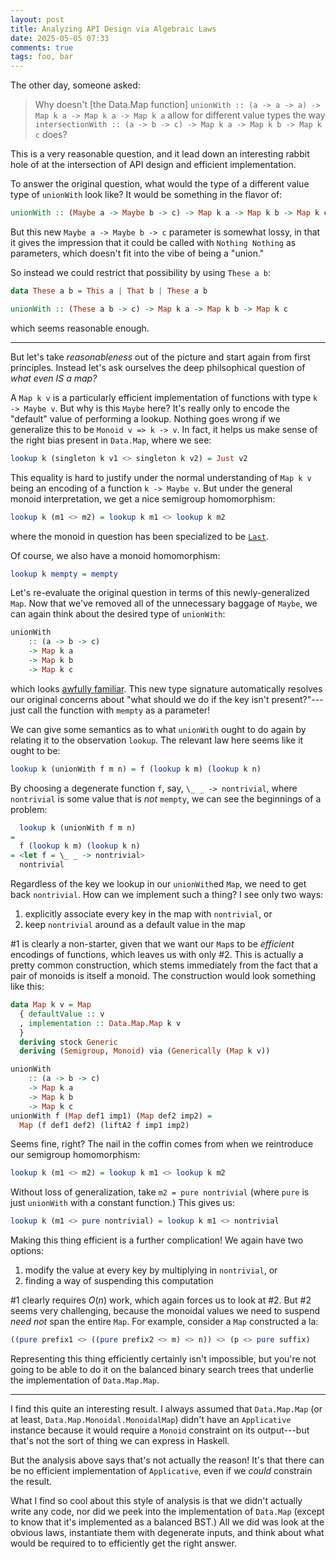 ```yaml
---
layout: post
title: Analyzing API Design via Algebraic Laws
date: 2025-05-05 07:33
comments: true
tags: foo, bar
---
```


The other day, someone asked:

> Why doesn't [the Data.Map function] `unionWith :: (a -> a -> a) -> Map k a ->
> Map k a -> Map k a` allow for different value types the way `intersectionWith
> :: (a -> b -> c) -> Map k a -> Map k b -> Map k c` does?

This is a very reasonable question, and it lead down an interesting rabbit hole
of at the intersection of API design and efficient implementation.

To answer the original question, what would the type of a different value type
of `unionWith` look like? It would be something in the flavor of:

```haskell
unionWith :: (Maybe a -> Maybe b -> c) -> Map k a -> Map k b -> Map k c
```

But this new `Maybe a -> Maybe b -> c` parameter is somewhat lossy, in that it
gives the impression that it could be called with `Nothing Nothing` as
parameters, which doesn't fit into the vibe of being a "union."

So instead we could restrict that possibility by using `These a b`:

```haskell
data These a b = This a | That b | These a b

unionWith :: (These a b -> c) -> Map k a -> Map k b -> Map k c
```

which seems reasonable enough.

---

But let's take *reasonableness* out of the picture and start again from first
principles. Instead let's ask ourselves the deep philsophical question of *what
even IS a map?*

A `Map k v` is a particularly efficient implementation of functions with type `k
-> Maybe v`. But why is this `Maybe` here? It's really only to encode the
"default" value of performing a lookup. Nothing goes wrong if we generalize this
to be `Monoid v => k -> v`. In fact, it helps us make sense of the right bias
present in `Data.Map`, where we see:

```haskell
lookup k (singleton k v1 <> singleton k v2) = Just v2
```

This equality is hard to justify under the normal understanding of `Map k v`
being an encoding of a function `k -> Maybe v`. But under the general monoid
interpretation, we get a nice semigroup homomorphism:

```haskell
lookup k (m1 <> m2) = lookup k m1 <> lookup k m2
```

where the monoid in question has been specialized to be
[`Last`](https://hackage.haskell.org/package/base-4.21.0.0/docs/Data-Monoid.html#t:Last).

Of course, we also have a monoid homomorphism:

```haskell
lookup k mempty = mempty
```

Let's re-evaluate the original question in terms of this newly-generalized
`Map`. Now that we've removed all of the unnecessary baggage of `Maybe`, we can
again think about the desired type of `unionWith`:

```haskell
unionWith
    :: (a -> b -> c)
    -> Map k a
    -> Map k b
    -> Map k c
```

which looks [awfully
familiar](https://hackage.haskell.org/package/base-4.21.0.0/docs/Prelude.html#v:liftA2).
This new type signature automatically resolves our original concerns about "what
should we do if the key isn't present?"---just call the function with `mempty`
as a parameter!

We can give some semantics as to what `unionWith` ought to do again by relating
it to the observation `lookup`. The relevant law here seems like it ought to be:

```haskell
lookup k (unionWith f m n) = f (lookup k m) (lookup k n)
```

By choosing a degenerate function `f`, say, `\_ _ -> nontrivial`, where
`nontrivial` is some value that is *not* `mempty`, we can see the beginnings of
a problem:

```haskell
  lookup k (unionWith f m n)
=
  f (lookup k m) (lookup k n)
= <let f = \_ _ -> nontrivial>
  nontrivial
```

Regardless of the key we lookup in our `unionWith`ed `Map`, we need to get back
`nontrivial`. How can we implement such a thing? I see only two ways:

1. explicitly associate every key in the map with `nontrivial`, or
2. keep `nontrivial` around as a default value in the map

#1 is clearly a non-starter, given that we want our `Map`s to be *efficient*
encodings of functions, which leaves us with only #2. This is actually a pretty
common construction, which stems immediately from the fact that a pair of
monoids is itself a monoid. The construction would look something like this:

```haskell
data Map k v = Map
  { defaultValue :: v
  , implementation :: Data.Map.Map k v
  }
  deriving stock Generic
  deriving (Semigroup, Monoid) via (Generically (Map k v))

unionWith
    :: (a -> b -> c)
    -> Map k a
    -> Map k b
    -> Map k c
unionWith f (Map def1 imp1) (Map def2 imp2) =
  Map (f def1 def2) (liftA2 f imp1 imp2)
```

Seems fine, right? The nail in the coffin comes from when we reintroduce our
semigroup homomorphism:

```haskell
lookup k (m1 <> m2) = lookup k m1 <> lookup k m2
```

Without loss of generalization, take `m2 = pure nontrivial` (where `pure` is
just `unionWith` with a constant function.) This gives us:

```haskell
lookup k (m1 <> pure nontrivial) = lookup k m1 <> nontrivial
```

Making this thing efficient is a further complication! We again have two
options:

1. modify the value at every key by multiplying in `nontrivial`, or
2. finding a way of suspending this computation

#1 clearly requires $O(n)$ work, which again forces us to look at #2. But #2
seems very challenging, because the monoidal values we need to suspend _need
not_ span the entire `Map`. For example, consider a `Map` constructed a la:

```haskell
((pure prefix1 <> ((pure prefix2 <> m) <> n)) <> (p <> pure suffix)
```

Representing this thing efficiently certainly isn't impossible, but you're not
going to be able to do it on the balanced binary search trees that underlie the
implementation of `Data.Map.Map`.

---

I find this quite an interesting result. I always assumed that `Data.Map.Map`
(or at least, `Data.Map.Monoidal.MonoidalMap`) didn't have an `Applicative`
instance because it would require a `Monoid` constraint on its output---but
that's not the sort of thing we can express in Haskell.

But the analysis above says that's not actually the reason! It's that there can
be no efficient implementation of `Applicative`, even if we *could* constrain
the result.

What I find so cool about this style of analysis is that we didn't actually write
any code, nor did we peek into the implementation of `Data.Map` (except to know
that it's implemented as a balanced BST.) All we did was look at the obvious
laws, instantiate them with degenerate inputs, and think about what would be
required to to efficiently get the right answer.


